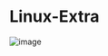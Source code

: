 # Linux-Extra


![image](https://user-images.githubusercontent.com/68753687/159999624-4fb11676-8a7c-4cd9-93be-8563b9daca09.png)

